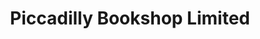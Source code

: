 ---
title: "Piccadilly Bookshop Limited"
url: /christchurch/piccadilly-bookshop-limited/
shop: books
---